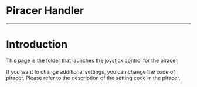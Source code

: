 # Piracer Handler

---

# Introduction

This page is the folder that launches the joystick control for the piracer. 

If you want to change additional settings, you can change the code of piracer. Please refer to the description of the setting code in the piracer.